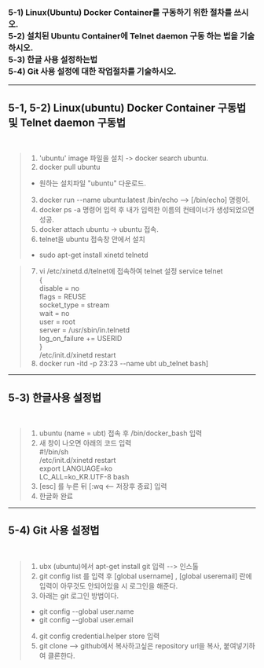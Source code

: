 ### 5-1) Linux(Ubuntu) Docker Container를 구동하기 위한 절차를 쓰시오. <br/> 5-2) 설치된 Ubuntu Container에 Telnet daemon 구동 하는 법을 기술하시오. <br/> 5-3) 한글 사용 설정하는법 <br/> 5-4) Git 사용 설정에 대한 작업절차를 기술하시오. <br/>
<hr/>

## 5-1, 5-2) Linux(ubuntu) Docker Container 구동법 및 Telnet daemon 구동법 
<br/>


> 1. 'ubuntu' image 파일을 설치 -> docker search ubuntu.
> 2. docker pull ubuntu <br/>
> - 원하는 설치파일 "ubuntu" 다운로드. <br/>
> 3. docker run --name ubuntu:latest /bin/echo    --> [/bin/echo] 명령어.
> 4. docker ps -a 명령어 입력 후 내가 입력한 이름의 컨테이너가 생성되었으면 성공.
> 5. docker attach ubuntu -> ubuntu 접속.
> 6. telnet을 ubuntu 접속창 안에서 설치 <br/>
> - sudo apt-get install xinetd telnetd <br/>


> 7. vi /etc/xinetd.d/telnet에 접속하여 telnet 설정
> service telnet <br/>
> { <br/>
>   disable = no <br/>
>   flags = REUSE <br/>
>   socket_type = stream <br/>
>   wait = no <br/>
>   user = root <br/>
>   server = /usr/sbin/in.telnetd <br/>
>   log_on_failure += USERID <br/>
> } <br/>
> /etc/init.d/xinetd restart <br/>
> 8. docker run -itd -p 23:23 --name ubt ub_telnet bash]

<hr/>

## 5-3) 한글사용 설정법
<br/>

> 1. ubuntu (name = ubt) 접속 후 /bin/docker_bash 입력 <br/>
> 2. 새 창이 나오면 아래의 코드 입력 <br/>
> #!/bin/sh <br/>
> /etc/init.d/xinetd restart <br/>
> export LANGUAGE=ko <br/>
> LC_ALL=ko_KR.UTF-8 bash <br/>
> 3. [esc] 를 누른 뒤 [:wq <-- 저장후 종료] 입력
> 4. 한글화 완료
<hr/>

## 5-4) Git 사용 설정법
<br/>

> 1. ubx (ubuntu)에서 apt-get install git 입력 --> 인스톨
> 2. git config list 를 입력 후 [global username] , [global useremail] 란에 입력이 아무것도 안되어있을 시 로그인을 해준다.
> 3. 아래는 git 로그인 방법이다. <br/>
> - git config --global user.name <github-username>
> - git config --global user.email <email>
> 4. git config credential.helper store 입력
> 5. git clone <github-url>  --> github에서 복사하고싶은 repository url을 복사, 붙여넣기하여 클론한다.
